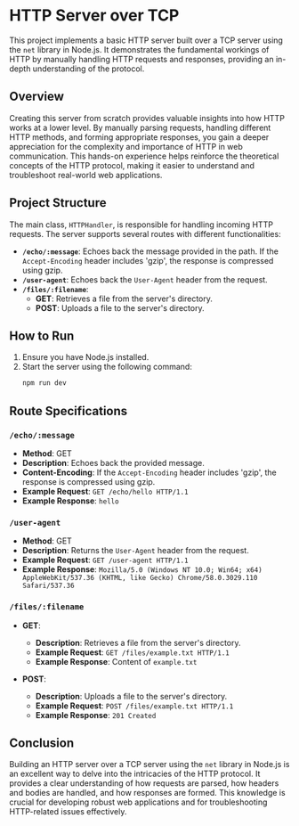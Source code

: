# HTTP Server over TCP

This project implements a basic HTTP server built over a TCP server using the `net` library in Node.js. It demonstrates the fundamental workings of HTTP by manually handling HTTP requests and responses, providing an in-depth understanding of the protocol.

## Overview

Creating this server from scratch provides valuable insights into how HTTP works at a lower level. By manually parsing requests, handling different HTTP methods, and forming appropriate responses, you gain a deeper appreciation for the complexity and importance of HTTP in web communication. This hands-on experience helps reinforce the theoretical concepts of the HTTP protocol, making it easier to understand and troubleshoot real-world web applications.

## Project Structure

The main class, `HTTPHandler`, is responsible for handling incoming HTTP requests. The server supports several routes with different functionalities:

- **`/echo/:message`**: Echoes back the message provided in the path. If the `Accept-Encoding` header includes 'gzip', the response is compressed using gzip.
- **`/user-agent`**: Echoes back the `User-Agent` header from the request.
- **`/files/:filename`**:
  - **GET**: Retrieves a file from the server's directory.
  - **POST**: Uploads a file to the server's directory.

## How to Run

1. Ensure you have Node.js installed.
2. Start the server using the following command:
    ```bash
    npm run dev
    ```

## Route Specifications

### `/echo/:message`
- **Method**: GET
- **Description**: Echoes back the provided message.
- **Content-Encoding**: If the `Accept-Encoding` header includes 'gzip', the response is compressed using gzip.
- **Example Request**: `GET /echo/hello HTTP/1.1`
- **Example Response**: `hello`

### `/user-agent`
- **Method**: GET
- **Description**: Returns the `User-Agent` header from the request.
- **Example Request**: `GET /user-agent HTTP/1.1`
- **Example Response**: `Mozilla/5.0 (Windows NT 10.0; Win64; x64) AppleWebKit/537.36 (KHTML, like Gecko) Chrome/58.0.3029.110 Safari/537.36`

### `/files/:filename`
- **GET**:
  - **Description**: Retrieves a file from the server's directory.
  - **Example Request**: `GET /files/example.txt HTTP/1.1`
  - **Example Response**: Content of `example.txt`

- **POST**:
  - **Description**: Uploads a file to the server's directory.
  - **Example Request**: `POST /files/example.txt HTTP/1.1`
  - **Example Response**: `201 Created`

## Conclusion

Building an HTTP server over a TCP server using the `net` library in Node.js is an excellent way to delve into the intricacies of the HTTP protocol. It provides a clear understanding of how requests are parsed, how headers and bodies are handled, and how responses are formed. This knowledge is crucial for developing robust web applications and for troubleshooting HTTP-related issues effectively.
